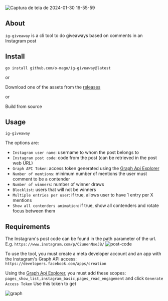 ![Captura de tela de 2024-01-30 16-55-59](https://github.com/o-mago/ig-giveaway/assets/23153316/3f480193-1852-4fc5-86a1-44a27f8fe205)

## About

`ig-giveaway` is a cli tool to do giveaways based on comments in an Instagram post

## Install

`go install github.com/o-mago/ig-giveaway@latest`

or

Download one of the assets from the [releases](https://github.com/o-mago/ig-giveaway/releases)

or

Build from source

## Usage

`ig-giveaway`

The options are:

- `Instagram user name`: username to whom the post belongs to
- `Instagram post code`: code from the post (can be retrieved in the post web URL)
- `Graph API Token`: access token generated using the [Graph Api Explorer](https://developers.facebook.com/tools/explorer)
- `Number of mentions`: minimum number of mentions the user must comment to be a contender
- `Number of winners`: number of winner draws
- `Blocklist`: users that will not be winners
- `Multiple entries per user`: if true, allows user to have 1 entry per X mentions
- `Show all contenders animation`: if true, show all contenders and rotate focus between them

## Requirements

The Instagram's post code can be found in the path parameter of the url. E.g. `https://www.instagram.com/p/C2unenNseJB/`
![post-code](https://github.com/o-mago/ig-giveaway/assets/23153316/66e1d5a2-2f5f-4a38-b3c5-5b9b9b9654ca)

To use the tool, you must create a meta developer account and an app with the Instagram's Graph API access: `https://developers.facebook.com/apps/creation`

Using the [Graph Api Explorer](https://developers.facebook.com/tools/explorer), you must add these scopes: `pages_show_list,instagram_basic,pages_read_engagement` and click `Generate Access Token`
Use this token to get

![graph](https://github.com/o-mago/ig-giveaway/assets/23153316/3d107704-c36b-4fa4-a03d-0d166cbd3b7b)



